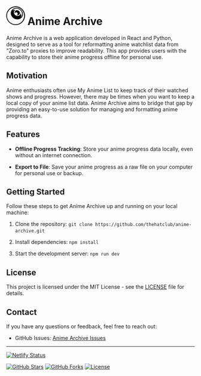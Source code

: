 # <img src="public/logo.png" width="50" /> Anime Archive

Anime Archive is a web application developed in React and Python, designed to serve as a tool for reformatting anime watchlist data from "Zoro.to" proxies to improve readability. This app provides users with the capability to store their anime progress offline for personal use.

## Motivation

Anime enthusiasts often use My Anime List to keep track of their watched shows and progress. However, there may be times when you want to keep a local copy of your anime list data. Anime Archive aims to bridge that gap by providing an easy-to-use solution for managing and formatting anime progress data.

## Features

- **Offline Progress Tracking**: Store your anime progress data locally, even without an internet connection.

- **Export to File**: Save your anime progress as a raw file on your computer for personal use or backup.

## Getting Started

Follow these steps to get Anime Archive up and running on your local machine:

1. Clone the repository: `git clone https://github.com/thehatclub/anime-archive.git`

2. Install dependencies: `npm install`

3. Start the development server: `npm run dev`

## License

This project is licensed under the MIT License - see the [LICENSE](./LICENSE) file for details.

## Contact

If you have any questions or feedback, feel free to reach out:

- GitHub Issues: [Anime Archive Issues](https://github.com/thehatclub/anime-archive/issues)

---
[![Netlify Status](https://api.netlify.com/api/v1/badges/c7314454-998d-4b4c-af57-e74381940497/deploy-status)](https://app.netlify.com/sites/sweet-elf-1ba41c/deploys)

[![GitHub Stars](https://img.shields.io/github/stars/thehatclub/anime-archive.svg)](https://github.com/thehatclub/anime-archive/stargazers)
[![GitHub Forks](https://img.shields.io/github/forks/thehatclub/anime-archive.svg)](https://github.com/thehatclub/anime-archive/network)
[![License](https://img.shields.io/badge/license-MIT-blue.svg)](./LICENSE)
